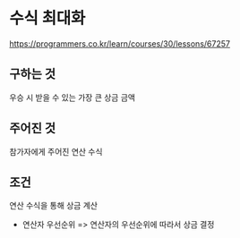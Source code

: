 # 수식 최대화
https://programmers.co.kr/learn/courses/30/lessons/67257
## 구하는 것
우승 시 받을 수 있는 가장 큰 상금 금액
## 주어진 것
참가자에게 주어진 연산 수식
## 조건
연산 수식을 통해 상금 계산
- 연산자 우선순위 => 연산자의 우선순위에 따라서 상금 결정
